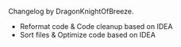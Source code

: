 Changelog by DragonKnightOfBreeze.

* Reformat code & Code cleanup based on IDEA
* Sort files & Optimize code based on IDEA
